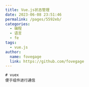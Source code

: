 ```yaml
---
title: Vue.js状态管理
date: 2023-06-08 23:51:46
permalink: /pages/5592eb/
categories:
  - 编程
  - 语言
  - fe
tags:
  - vue.js
author: 
  name: fovegage
  link: https://github.com/fovegage
---
```

```
# vuex
便于组件进行通信
```